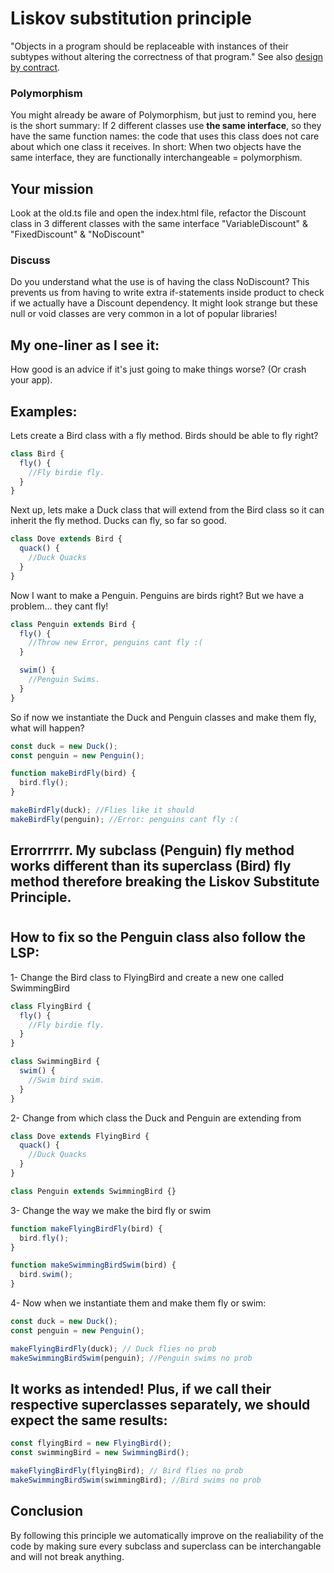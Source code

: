 # Liskov substitution principle

"Objects in a program should be replaceable with instances of their subtypes without altering the correctness of that program." See also [design by contract](https://en.wikipedia.org/wiki/Design_by_contract).

### Polymorphism

You might already be aware of Polymorphism, but just to remind you, here is the short summary:
If 2 different classes use **the same interface**, so they have the same function names: the code that uses this class does not care about which one class it receives.
In short: When two objects have the same interface, they are functionally interchangeable = polymorphism.

## Your mission

Look at the old.ts file and open the index.html file, refactor the Discount class in 3 different classes with the same interface "VariableDiscount" & "FixedDiscount" & "NoDiscount"

### Discuss

Do you understand what the use is of having the class NoDiscount? This prevents us from having to write extra if-statements inside product to check if we actually have a Discount dependency. It might look strange but these null or void classes are very common in a lot of popular libraries!

## My one-liner as I see it:

How good is an advice if it's just going to make things worse? (Or crash your app).

## Examples:

Lets create a Bird class with a fly method. Birds should be able to fly right?

```typescript
class Bird {
  fly() {
    //Fly birdie fly.
  }
}
```

Next up, lets make a Duck class that will extend from the Bird class so it can inherit the fly method. Ducks can fly, so far so good.

```typescript
class Dove extends Bird {
  quack() {
    //Duck Quacks
  }
}
```

Now I want to make a Penguin. Penguins are birds right? But we have a problem... they cant fly!

```typescript
class Penguin extends Bird {
  fly() {
    //Throw new Error, penguins cant fly :(
  }

  swim() {
    //Penguin Swims.
  }
}
```

So if now we instantiate the Duck and Penguin classes and make them fly, what will happen?

```typescript
const duck = new Duck();
const penguin = new Penguin();

function makeBirdFly(bird) {
  bird.fly();
}

makeBirdFly(duck); //Flies like it should
makeBirdFly(penguin); //Error: penguins cant fly :(
```

## Errorrrrrr. My subclass (Penguin) fly method works different than its superclass (Bird) fly method therefore breaking the Liskov Substitute Principle.

#

## How to fix so the Penguin class also follow the LSP:

1- Change the Bird class to FlyingBird and create a new one called SwimmingBird

```typescript
class FlyingBird {
  fly() {
    //Fly birdie fly.
  }
}

class SwimmingBird {
  swim() {
    //Swim bird swim.
  }
}
```

2- Change from which class the Duck and Penguin are extending from

```typescript
class Dove extends FlyingBird {
  quack() {
    //Duck Quacks
  }
}

class Penguin extends SwimmingBird {}
```

3- Change the way we make the bird fly or swim

```typescript
function makeFlyingBirdFly(bird) {
  bird.fly();
}

function makeSwimmingBirdSwim(bird) {
  bird.swim();
}
```

4- Now when we instantiate them and make them fly or swim:

```typescript
const duck = new Duck();
const penguin = new Penguin();

makeFlyingBirdFly(duck); // Duck flies no prob
makeSwimmingBirdSwim(penguin); //Penguin swims no prob
```

## It works as intended! Plus, if we call their respective superclasses separately, we should expect the same results:

```typescript
const flyingBird = new FlyingBird();
const swimmingBird = new SwimmingBird();

makeFlyingBirdFly(flyingBird); // Bird flies no prob
makeSwimmingBirdSwim(swimmingBird); //Bird swims no prob
```

## Conclusion

By following this principle we automatically improve on the realiability of the code by making sure every subclass and superclass can be interchangable and will not break anything.
